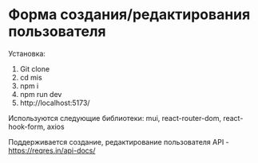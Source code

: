 # Форма создания/редактирования пользователя

Установка:

1. Git clone
2. cd mis
3. npm i
4. npm run dev
5. http://localhost:5173/

Используются следующие библиотеки:
mui, react-router-dom, react-hook-form, axios

Поддерживается создание, редактирование пользователя
API - https://reqres.in/api-docs/
